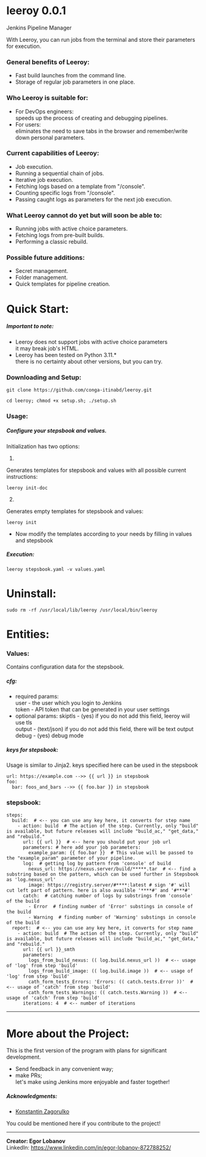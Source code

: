 # leeroy 0.0.1
Jenkins Pipeline Manager

With Leeroy, you can run jobs from the terminal and store their parameters for execution.

### General benefits of Leeroy:
 - Fast build launches from the command line.
 - Storage of regular job parameters in one place.

### Who Leeroy is suitable for:
 - For DevOps engineers:  
speeds up the process of creating and debugging pipelines.
 - For users:  
eliminates the need to save tabs in the browser and remember/write down personal parameters.

### Current capabilities of Leeroy:
 - Job execution.
 - Running a sequential chain of jobs.
 - Iterative job execution.
 - Fetching logs based on a template from "/console".
 - Counting specific logs from "/console".
 - Passing caught logs as parameters for the next job execution.

### What Leeroy cannot do yet but will soon be able to:
 - Running jobs with active choice parameters.
 - Fetching logs from pre-built builds.
 - Performing a classic rebuild.

### Possible future additions:
 - Secret management.
 - Folder management.
 - Quick templates for pipeline creation.

# Quick Start:

##### Important to note:
 - Leeroy does not support jobs with active choice parameters  
it may break job's HTML.
 - Leeroy has been tested on Python 3.11.*  
 there is no certainty about other versions, but you can try.
### Downloading and Setup:
```
git clone https://github.com/conga-itinabd/leeroy.git
```
```
cd leeroy; chmod +x setup.sh; ./setup.sh
```
### Usage:
##### Configure your stepsbook and values.
Initialization has two options:  

1)
Generates templates for stepsbook and values with all possible current instructions:
```
leeroy init-doc 
```
2)
Generates empty templates for stepsbook and values:
```
leeroy init
```
 - Now modify the templates according to your needs by filling in values and stepsbook
##### Execution:
```
leeroy stepsbook.yaml -v values.yaml
```
# Uninstall:
```
sudo rm -rf /usr/local/lib/leeroy /usr/local/bin/leeroy
```
# Entities:

### Values:
Contains configuration data for the stepsbook.
##### cfg:
 - required params:  
user - the user which you login to Jenkins  
token - API token that can be generated in your user settings
 - optional params:
skiptls - (yes) if you do not add this field, leeroy wiil use tls  
output - (text/json) if you do not add this field, there will be text output  
debug - (yes) debug mode  
##### keys for stepsbook:
Usage is similar to Jinja2.
keys specified here can be used in the stepsbook
```
url: https://example.com -->> {{ url }} in stepsbook
foo:
  bar: foos_and_bars -->> {{ foo.bar }} in stepsbook
```
### stepsbook:

```
steps:
  build:  # <-- you can use any key here, it converts for step name
    - action: build  # The action of the step. Currently, only "build" is available, but future releases will include "build_ac," "get_data," and "rebuild."
      url: {{ url }}  # <-- here you should put your job url
      parameters: # here add your job parameters:
        example_param: {{ foo.bar }}  # This value will be passed to the "example_param" parameter of your pipeline.
      log:  # getting log by pattern from 'console' of build
        nexus_url: https://nexus.server/build/*****.tar  # <-- find a substring based on the pattern, which can be used further in Stepsbook as 'log.nexus_url'
        image: https://registry.server/#****:latest # sign '#' will cut left part of pattern. here is also availble '****#' and '#***#'
      catch:  # catching number of logs by substrings from 'console' of the build
        - Error  # finding number of 'Error' substings in console of the build
        - Warning  # finding number of 'Warning' substings in console of the build
  report:  # <-- you can use any key here, it converts for step name
    - action: build  # The action of the step. Currently, only "build" is available, but future releases will include "build_ac," "get_data," and "rebuild."
      url: {{ url }}_smth
      parameters:
        logs_from_build_nexus: (( log.build.nexus_url ))  # <-- usage of 'log' from step 'build'
        logs_from_build_image: (( log.build.image ))  # <-- usage of 'log' from step 'build'
        cath_form_tests_Errors: 'Errors: (( catch.tests.Error ))'  # <-- usage of 'catch' from step 'build'
        cath_form_tests_Warnings: (( catch.tests.Warning ))  # <-- usage of 'catch' from step 'build'
      iterations: 4  # <-- number of iterations
```
----
# More about the Project:
This is the first version of the program with plans for significant development. 
 - Send feedback in any convenient way; 
 - make PRs;  
let's make using Jenkins more enjoyable and faster together!


##### Acknowledgments:
 - [Konstantin Zagorulko][Kgithub]  

You could be mentioned here if you contribute to the project!  

----  
**Creator: Egor Lobanov**  
LinkedIn: https://www.linkedin.com/in/egor-lobanov-872788252/

[Kgithub]: <https://github.com/kzagorulko>